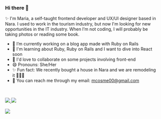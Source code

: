 ### Hi there 👋

<!--
**mcosme000/mcosme000** is a ✨ _special_ ✨ repository because its `README.md` (this file) appears on your GitHub profile.

Here are some ideas to get you started:

- 🔭 I’m currently working on ...
- 🌱 I’m currently learning ...
- 👯 I’m looking to collaborate on ...
- 🤔 I’m looking for help with ...
- 💬 Ask me about ...
- 📫 How to reach me: ...
- 😄 Pronouns: ...
- ⚡ Fun fact: ...
-->


✨ I'm Maria, a self-taught frontend developer and UX/UI designer based in Nara. I used to work in the tourism industry, but now I'm looking for new opportunities in the IT industry.
When I’m not coding, I will probably be taking photos or reading some book. 

- 🔭 I’m currently working on a blog app made with Ruby on Rails 
- 🌱 I'm learning about Ruby, Ruby on Rails and I want to dive into React soon
- 👀 I'd love to collaborate on some projects involving front-end 
- 😄 Pronouns: She/Her
- ✨ Fun fact: We recently bought a house in Nara and we are remodeling it 🔨🎨🏡
- 📧 You can reach me through my email: mcosme00@gmail.com 



<div class="badges">
  <br /><br />
  <a href="https://www.linkedin.com/in/maria-cosmen-7293771a7/" target="_blank">
    <img src="https://img.shields.io/badge/LinkedIn-blue?logo=linkedin&logoColor=white&&style=for-the-badge">
  </a>
  
  <a href="https://www.behance.net/maracosmen" target="_blank">
    <img src="https://img.shields.io/badge/Behance-blue?logo=behance&logoColor=white&&style=for-the-badge">
  </a>
</div>


<br/>
<img src="https://www.codewars.com/users/mcosme000/badges/micro">


